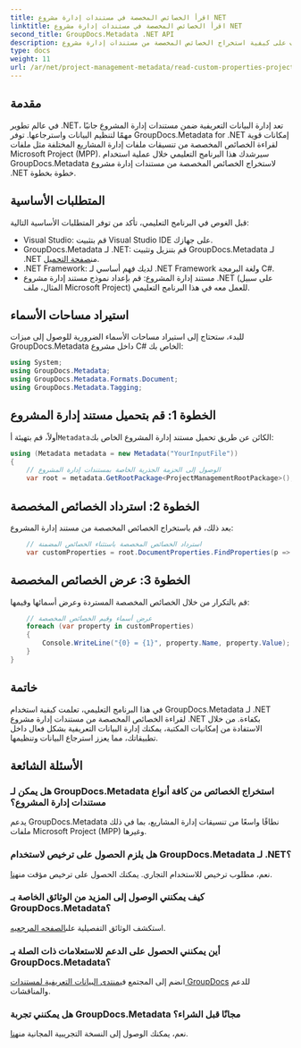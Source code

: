 ```yaml
---
title: اقرأ الخصائص المخصصة في مستندات إدارة مشروع NET
linktitle: اقرأ الخصائص المخصصة في مستندات إدارة مشروع NET
second_title: GroupDocs.Metadata .NET API
description: تعرف على كيفية استخراج الخصائص المخصصة من مستندات إدارة مشروع .NET باستخدام GroupDocs.Metadata لـ .NET. تعزيز إدارة البيانات الوصفية الخاصة بك.
type: docs
weight: 11
url: /ar/net/project-management-metadata/read-custom-properties-project-management-documents/
---
```

## مقدمة
في عالم تطوير .NET، تعد إدارة البيانات التعريفية ضمن مستندات إدارة المشروع جانبًا مهمًا لتنظيم البيانات واسترجاعها. توفر GroupDocs.Metadata for .NET إمكانات قوية لقراءة الخصائص المخصصة من تنسيقات ملفات إدارة المشاريع المختلفة مثل ملفات Microsoft Project (MPP). سيرشدك هذا البرنامج التعليمي خلال عملية استخدام GroupDocs.Metadata لاستخراج الخصائص المخصصة من مستندات إدارة مشروع .NET خطوة بخطوة.
## المتطلبات الأساسية
قبل الغوص في البرنامج التعليمي، تأكد من توفر المتطلبات الأساسية التالية:
- Visual Studio: قم بتثبيت Visual Studio IDE على جهازك.
-  GroupDocs.Metadata لـ .NET: قم بتنزيل وتثبيت GroupDocs.Metadata لـ .NET من[صفحة التحميل](https://releases.groupdocs.com/metadata/net/).
- .NET Framework: لديك فهم أساسي لـ .NET Framework ولغة البرمجة C#.
- مستند إدارة المشروع: قم بإعداد نموذج مستند إدارة مشروع .NET (على سبيل المثال، ملف Microsoft Project) للعمل معه في هذا البرنامج التعليمي.

## استيراد مساحات الأسماء
للبدء، ستحتاج إلى استيراد مساحات الأسماء الضرورية للوصول إلى ميزات GroupDocs.Metadata داخل مشروع C# الخاص بك:
```csharp
using System;
using GroupDocs.Metadata;
using GroupDocs.Metadata.Formats.Document;
using GroupDocs.Metadata.Tagging;
```
## الخطوة 1: قم بتحميل مستند إدارة المشروع
 أولاً، قم بتهيئة أ`Metadata`الكائن عن طريق تحميل مستند إدارة المشروع الخاص بك:
```csharp
using (Metadata metadata = new Metadata("YourInputFile"))
{
    // الوصول إلى الحزمة الجذرية الخاصة بمستندات إدارة المشروع
    var root = metadata.GetRootPackage<ProjectManagementRootPackage>();
```
## الخطوة 2: استرداد الخصائص المخصصة
بعد ذلك، قم باستخراج الخصائص المخصصة من مستند إدارة المشروع:
```csharp
    // استرداد الخصائص المخصصة باستثناء الخصائص المضمنة
    var customProperties = root.DocumentProperties.FindProperties(p => !p.Tags.Contains(Tags.Document.BuiltIn));
```
## الخطوة 3: عرض الخصائص المخصصة
قم بالتكرار من خلال الخصائص المخصصة المستردة وعرض أسمائها وقيمها:
```csharp
    // عرض أسماء وقيم الخصائص المخصصة
    foreach (var property in customProperties)
    {
        Console.WriteLine("{0} = {1}", property.Name, property.Value);
    }
}
```

## خاتمة
في هذا البرنامج التعليمي، تعلمت كيفية استخدام GroupDocs.Metadata لـ .NET لقراءة الخصائص المخصصة من مستندات إدارة مشروع .NET بكفاءة. من خلال الاستفادة من إمكانيات المكتبة، يمكنك إدارة البيانات التعريفية بشكل فعال داخل تطبيقاتك، مما يعزز استرجاع البيانات وتنظيمها.

## الأسئلة الشائعة
### هل يمكن لـ GroupDocs.Metadata استخراج الخصائص من كافة أنواع مستندات إدارة المشروع؟
يدعم GroupDocs.Metadata نطاقًا واسعًا من تنسيقات إدارة المشاريع، بما في ذلك ملفات Microsoft Project (MPP) وغيرها.
### هل يلزم الحصول على ترخيص لاستخدام GroupDocs.Metadata لـ .NET؟
 نعم، مطلوب ترخيص للاستخدام التجاري. يمكنك الحصول على ترخيص مؤقت من[هنا](https://purchase.groupdocs.com/temporary-license/).
### كيف يمكنني الوصول إلى المزيد من الوثائق الخاصة بـ GroupDocs.Metadata؟
 استكشف الوثائق التفصيلية على[الصفحه المرجعيه](https://reference.groupdocs.com/metadata/net/).
### أين يمكنني الحصول على الدعم للاستعلامات ذات الصلة بـ GroupDocs.Metadata؟
 انضم إلى المجتمع في[منتدى البيانات التعريفية لمستندات GroupDocs](https://forum.groupdocs.com/c/metadata/14) للدعم والمناقشات.
### هل يمكنني تجربة GroupDocs.Metadata مجانًا قبل الشراء؟
 نعم، يمكنك الوصول إلى النسخة التجريبية المجانية من[هنا](https://releases.groupdocs.com/).